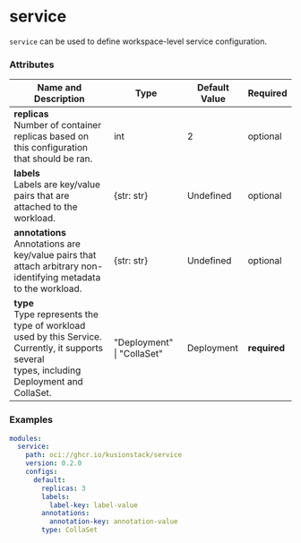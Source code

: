# service

`service` can be used to define workspace-level service configuration.

### Attributes

|Name and Description|Type|Default Value|Required|
|--------------------|----|-------------|--------|
| **replicas**<br />Number of container replicas based on this configuration that should be ran.                                                         |int|2| optional |
| **labels**<br />Labels are key/value pairs that are attached to the workload.                                                                          |{str: str}|Undefined| optional |
| **annotations**<br />Annotations are key/value pairs that attach arbitrary non-identifying metadata to the workload.                                   |{str: str}|Undefined| optional |
| **type**<br />Type represents the type of workload used by this Service. Currently, it supports several<br />types, including Deployment and CollaSet. |"Deployment" \| "CollaSet"| Deployment |**required**|

### Examples
```yaml
modules:
  service:
    path: oci://ghcr.io/kusionstack/service
    version: 0.2.0
    configs: 
      default:
        replicas: 3
        labels:
          label-key: label-value
        annotations:
          annotation-key: annotation-value
        type: CollaSet
```
